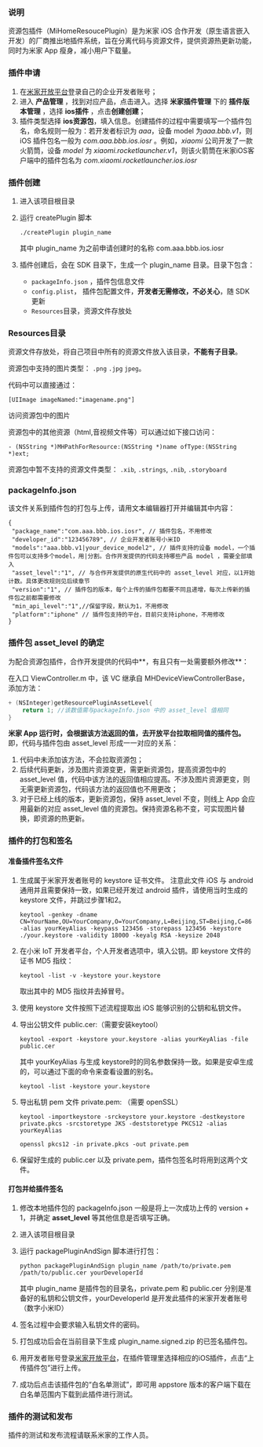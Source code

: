 ### 说明

资源包插件（MiHomeResoucePlugin）是为米家 iOS 合作开发（原生语言嵌入开发）的厂商推出地插件系统，旨在分离代码与资源文件，提供资源热更新功能，同时为米家 App 瘦身，减小用户下载量。

### 插件申请

1. 在[米家开放平台](https://open.home.mi.com)登录自己的企业开发者账号； 
2. 进入 **产品管理** ，找到对应产品，点击进入。选择 **米家插件管理** 下的 **插件版本管理** ，选择 **ios插件** ，点击**创建创建**；
3. 插件类型选择 **ios资源包**，填入信息。创建插件的过程中需要填写一个插件包名，命名规则一般为：若开发者标识为 *aaa*，设备 model 为*aaa.bbb.v1*，则 iOS 插件包名一般为 *com.aaa.bbb.ios.iosr* 。例如，*xiaomi* 公司开发了一款火箭筒，设备 *model* 为 *xiaomi.rocketlauncher.v1*，则该火箭筒在米家iOS客户端中的插件包名为 *com.xiaomi.rocketlauncher.ios.iosr*

### 插件创建

1. 进入该项目根目录

2. 运行 createPlugin 脚本

   ```shell
   ./createPlugin plugin_name
   ```

   其中 plugin_name 为之前申请创建时的名称 com.aaa.bbb.ios.iosr

3. 插件创建后，会在 SDK 目录下，生成一个  plugin_name 目录。目录下包含：

   - `packageInfo.json` ，插件包信息文件
   - `config.plist`， 插件包配置文件，**开发者无需修改，不必关心**，随 SDK 更新
   - `Resources`目录，资源文件存放处

### Resources目录

资源文件存放处，将自己项目中所有的资源文件放入该目录，**不能有子目录**。

资源包中支持的图片类型： `.png` `.jpg` `jpeg`。

代码中可以直接通过：
```
[UIImage imageNamed:"imagename.png"]
```
访问资源包中的图片

资源包中的其他资源（html,音视频文件等）可以通过如下接口访问：

```
- (NSString *)MHPathForResource:(NSString *)name ofType:(NSString *)ext;
```


资源包中暂不支持的资源文件类型：
`.xib`, `.strings`, `.nib`, `.storyboard`


### packageInfo.json

该文件关系到插件包的打包与上传，请用文本编辑器打开并编辑其中内容：

```
{
 "package_name":"com.aaa.bbb.ios.iosr", // 插件包名，不用修改
 "developer_id":"123456789", // 企业开发者账号小米ID
 "models":"aaa.bbb.v1|your_device_model2", // 插件支持的设备 model，一个插件包可以支持多个model，用|分割。合作开发提供的代码支持哪些产品 model ，需要全部填入
 "asset_level":"1", // 与合作开发提供的原生代码中的 asset_level 对应，以1开始计数。具体更改规则见后续章节
 "version":"1", // 插件包的版本，每个上传的插件包都要不同且递增，每次上传新的插件包之前都需要修改
 "min_api_level":"1",//保留字段，默认为1，不用修改
 "platform":"iphone" // 插件包支持的平台，目前只支持iphone，不用修改
}
```

### 插件包 asset_level 的确定

为配合资源包插件，合作开发提供的代码中**，有且只有一处需要额外修改**：

在入口 ViewController.m 中，该 VC 继承自 MHDeviceViewControllerBase，添加方法：

```objective-c
+ (NSInteger)getResourcePluginAssetLevel{
    return 1; //该数值需与packageInfo.json 中的 asset_level 值相同
}
```

**米家 App 运行时，会根据该方法返回的值，去开放平台拉取相同值的插件包。** 即，代码与插件包由 asset_level 形成一一对应的关系：

1. 代码中未添加该方法，不会拉取资源包；
2. 后续代码更新，涉及图片资源变更，需更新资源包，提高资源包中的 asset_level 值，代码中该方法的返回值相应提高。不涉及图片资源更变，则无需更新资源包，代码该方法的返回值也不用更改；
3. 对于已经上线的版本，更新资源包，保持 asset_level 不变，则线上 App 会应用最新的对应 asset_level 值的资源包。保持资源名称不变，可实现图片替换，即资源的热更新。

### 插件的打包和签名

#### 准备插件签名文件

1. 生成属于米家开发者账号的 keystore 证书文件。 注意此文件 iOS 与 android 通用并且需要保持一致，如果已经开发过 android 插件，请使用当时生成的 keystore 文件，并跳过步骤1和2。

   ```shell
   keytool -genkey -dname CN=YourName,OU=YourCompany,O=YourCompany,L=Beijing,ST=Beijing,C=86 -alias yourKeyAlias -keypass 123456 -storepass 123456 -keystore ./your.keystore -validity 18000 -keyalg RSA -keysize 2048
   ```

2. 在小米 IoT 开发者平台，个人开发者选项中，填入公钥。即 keystore 文件的证书 MD5 指纹：

   ```shell
   keytool -list -v -keystore your.keystore
   ```

   取出其中的 MD5 指纹并去掉冒号。

3. 使用 keystore 文件按照下述流程提取出 iOS 能够识别的公钥和私钥文件。

4. 导出公钥文件 public.cer:（需要安装keytool）

   ```shell
   keytool -export -keystore your.keystore -alias yourKeyAlias -file public.cer
   ```

   其中 yourKeyAlias 与生成 keystore时的同名参数保持一致。如果是安卓生成的，可以通过下面的命令来查看设置的别名。

   ```shell
   keytool -list -keystore your.keystore
   ```

5. 导出私钥 pem 文件 private.pem: （需要 openSSL）

   ```shell
   keytool -importkeystore -srckeystore your.keystore -destkeystore private.pkcs -srcstoretype JKS -deststoretype PKCS12 -alias yourKeyAlias

   openssl pkcs12 -in private.pkcs -out private.pem
   ```

6. 保留好生成的 public.cer 以及 private.pem，插件包签名时将用到这两个文件。

#### 打包并给插件签名

1. 修改本地插件包的 packageInfo.json 一般是将上一次成功上传的 version + 1，并确定 **asset_level** 等其他信息是否填写正确。

2. 进入该项目根目录

3. 运行 packagePluginAndSign 脚本进行打包：

   ```shell
   python packagePluginAndSign plugin_name /path/to/private.pem /path/to/public.cer yourDeveloperId
   ```

   其中 plugin_name 是插件包的目录名，private.pem 和 public.cer 分别是准备好的私钥和公钥文件，yourDeveloperId 是开发此插件的米家开发者账号（数字小米ID）

4. 签名过程中会要求输入私钥文件的密码。

5. 打包成功后会在当前目录下生成 plugin_name.signed.zip 的已签名插件包。

6. 用开发者账号登录[米家开放平台](https://open.home.mi.com/)，在插件管理里选择相应的iOS插件，点击“上传插件包”进行上传。

7. 成功后点击该插件包的“白名单测试”，即可用 appstore 版本的客户端下载在白名单范围内下载到此插件进行测试。

### 插件的测试和发布

插件的测试和发布流程请联系米家的工作人员。
